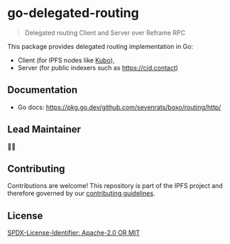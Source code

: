 go-delegated-routing
=======================

> Delegated routing Client and Server over Reframe RPC

This package provides delegated routing implementation in Go:
- Client (for IPFS nodes like [Kubo](https://github.com/ipfs/kubo/blob/master/docs/config.md#routingrouters-parameters)),
- Server (for public indexers such as https://cid.contact)

## Documentation

- Go docs: https://pkg.go.dev/github.com/sevenrats/boxo/routing/http/

## Lead Maintainer

🦗🎶

## Contributing

Contributions are welcome! This repository is part of the IPFS project and therefore governed by our [contributing guidelines](https://github.com/ipfs/community/blob/master/CONTRIBUTING.md).

## License

[SPDX-License-Identifier: Apache-2.0 OR MIT](LICENSE.md)